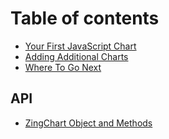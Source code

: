 # Table of contents

* [Your First JavaScript Chart](README.md)
* [Adding Additional Charts](adding-additional-charts.md)
* [Where To Go Next](where-to-go-next.md)

## API

* [ZingChart Object and Methods](api/zingchart-object-and-methods.md)

